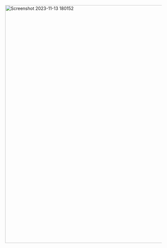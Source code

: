 <img width="766" alt="Screenshot 2023-11-13 180152" src="https://github.com/FodorIustin/flutter_app/assets/126153569/82bd12ad-0e4b-41f4-839e-187862873528">
